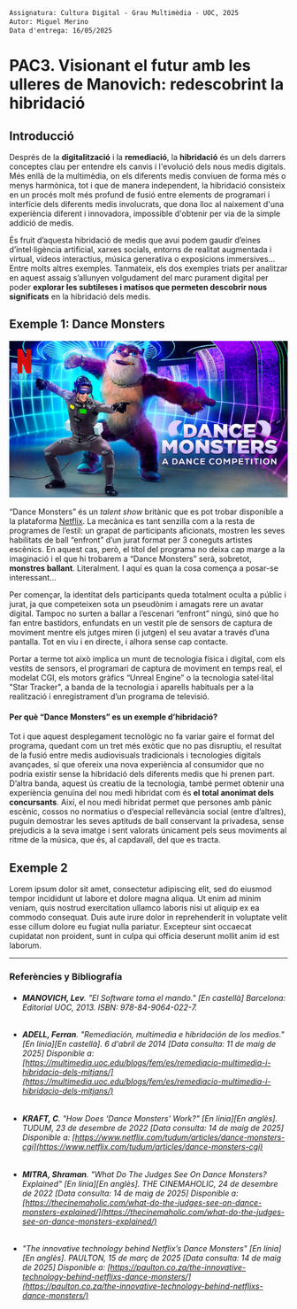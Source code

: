 ```
Assignatura: Cultura Digital - Grau Multimèdia - UOC, 2025  
Autor: Miguel Merino  
Data d'entrega: 16/05/2025   
```
# PAC3. Visionant el futur amb les ulleres de Manovich: redescobrint la hibridació  

## Introducció

Després de la **digitalització** i la **remediació**, la **hibridació** és un dels darrers conceptes clau per entendre els canvis i l'evolució dels nous medis digitals. Més enllà de la multimèdia, on els diferents medis conviuen de forma més o menys harmònica, tot i que de manera independent, la hibridació consisteix en un procés molt més profund de fusió entre elements de programari i interfície dels diferents medis involucrats, que dona lloc al naixement d'una experiència diferent i innovadora, impossible d'obtenir per via de la simple addició de medis.

És fruit d’aquesta hibridació de medis que avui podem gaudir d’eines d’intel·ligència artificial, xarxes socials, entorns de realitat augmentada i virtual, vídeos interactius, música generativa o exposicions immersives... Entre molts altres exemples. Tanmateix, els dos exemples triats per analitzar en aquest assaig s’allunyen volgudament del marc purament digital per poder **explorar les subtileses i matisos que permeten descobrir nous significats** en la hibridació dels medis.




## Exemple 1: Dance Monsters

![Imatge promocional del programa Dance Monsters](https://raw.githubusercontent.com/mmerinoji/PAC3_Manovich_Reloaded/refs/heads/main/media/Dance%20Monsters%20promo.jpg) 

“Dance Monsters” és un *talent show* britànic que es pot trobar disponible a la plataforma [Netflix](https://www.netflix.com/es/title/81094767). La mecànica es tant senzilla com a la resta de programes de l’estil: un grapat de participants aficionats, mostren les seves habilitats de ball “enfront” d’un jurat format per 3 coneguts artistes escènics. En aquest cas, però, el títol del programa no deixa cap marge a la imaginació i el que hi trobarem a “Dance Monsters” serà, sobretot, **monstres ballant**. Literalment. I aquí es quan la cosa comença a posar-se interessant... 

Per començar, la identitat dels participants queda totalment oculta a públic i jurat, ja que competeixen sota un pseudònim i amagats rere un avatar digital. Tampoc no surten a ballar a l’escenari “enfront” ningú, sinó que ho fan entre bastidors, enfundats en un vestit ple de sensors de captura de moviment mentre els jutges miren (i jutgen) el seu avatar a través d’una pantalla. Tot en viu i en directe, i alhora sense cap contacte.

Portar a terme tot això implica un munt de tecnologia física i digital, com els vestits de sensors, el programari de captura de moviment en temps real, el modelat CGI, els motors gràfics “Unreal Engine” o la tecnologia satel·lital "Star Tracker", a banda de la tecnologia i aparells habituals per a la realització i enregistrament d’un programa de televisió.

#### Per què “Dance Monsters” es un exemple d’hibridació?
Tot i que aquest desplegament tecnològic no fa variar gaire el format del programa, quedant com un tret més exòtic que no pas disruptiu, el resultat de la fusió entre medis audiovisuals tradicionals i tecnologies digitals avançades, sí que ofereix una nova experiència al consumidor que no podria existir sense la hibridació dels diferents medis que hi prenen part. D’altra banda, aquest ús creatiu de la tecnologia, també permet obtenir una experiència genuïna del nou medi hibridat com és **el total anonimat dels concursants**. Així, el nou medi hibridat permet que persones amb pànic escènic, cossos no normatius o d’especial rellevància social (entre d’altres), puguin demostrar les seves aptituds de ball conservant la privadesa, sense prejudicis a la seva imatge i sent valorats únicament pels seus moviments al ritme de la música, que és, al capdavall, del que es tracta.





## Exemple 2

Lorem ipsum dolor sit amet, consectetur adipiscing elit, sed do eiusmod tempor incididunt ut labore et dolore magna aliqua. Ut enim ad minim veniam, quis nostrud exercitation ullamco laboris nisi ut aliquip ex ea commodo consequat. Duis aute irure dolor in reprehenderit in voluptate velit esse cillum dolore eu fugiat nulla pariatur. Excepteur sint occaecat cupidatat non proident, sunt in culpa qui officia deserunt mollit anim id est laborum.

-----  

### Referències y Bibliografía

- ###### **MANOVICH, Lev**. *"El Software toma el mando."* [En castellà] Barcelona: Editorial UOC, 2013. ISBN: 978-84-9064-022-7.
- ###### **ADELL, Ferran**. *"Remediación, multimedia e hibridación de los medios."* [En línia][En castellà]. 6 d'abril de 2014 [Data consulta: 11 de maig de 2025] Disponible a:  [https://multimedia.uoc.edu/blogs/fem/es/remediacio-multimedia-i-hibridacio-dels-mitjans/](https://multimedia.uoc.edu/blogs/fem/es/remediacio-multimedia-i-hibridacio-dels-mitjans/)
- ###### **KRAFT, C**. *"How Does ‘Dance Monsters’ Work?"* [En línia][En anglès]. *TUDUM*, 23 de desembre de 2022 [Data consulta: 14 de maig de 2025] Disponible a:  [https://www.netflix.com/tudum/articles/dance-monsters-cgi](https://www.netflix.com/tudum/articles/dance-monsters-cgi)
- ###### **MITRA, Shraman**. *"What Do The Judges See On Dance Monsters? Explained"* [En línia][En anglès]. *THE CINEMAHOLIC*, 24 de desembre de 2022 [Data consulta: 14 de maig de 2025] Disponible a:  [https://thecinemaholic.com/what-do-the-judges-see-on-dance-monsters-explained/](https://thecinemaholic.com/what-do-the-judges-see-on-dance-monsters-explained/)
- ###### *"The innovative technology behind Netflix’s Dance Monsters"* [En línia][En anglès]. *PAULTON*, 15 de març de 2025 [Data consulta: 14 de maig de 2025] Disponible a:  [https://paulton.co.za/the-innovative-technology-behind-netflixs-dance-monsters/](https://paulton.co.za/the-innovative-technology-behind-netflixs-dance-monsters/)
